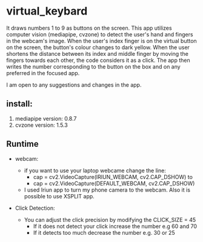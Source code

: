 # virtual_keybard
It draws numbers 1 to 9 as buttons on the screen. This app utilizes computer vision (mediapipe, cvzone) to detect the user's hand and fingers in the webcam's image.
When the user's index finger is on the virtual button on the screen, the button's colour changes to dark yellow.
When the user shortens the distance between its index and middle finger by moving the fingers towards each other, the code considers it as a click. The app then writes the number corresponding to the button on the box and on any preferred in the focused app.
 

I am open to any suggestions and changes in the app.
## install:
1. mediapipe version: 0.8.7
2. cvzone version: 1.5.3

## Runtime
* webcam: 
  * if you want to use your laptop webcame change the line:
    * cap = cv2.VideoCapture(IRIUN_WEBCAM, cv2.CAP_DSHOW) to
    * cap = cv2.VideoCapture(DEFAULT_WEBCAM, cv2.CAP_DSHOW)
  * I used Iriun app to turn my phone camera to the webcam. Also it is possible to use XSPLIT app.

* Click Detection:
  * You can adjust the click precision by modifying the CLICK_SIZE = 45 
    * If it does not detect your click increase the number e.g 60 and 70 
    * If it detects too much decrease the number e.g. 30 or 25
    



